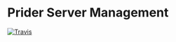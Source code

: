 # Prider Server Management

[![Travis](https://travis-ci.org/dnl-jst/prider.svg?branch=master)](https://travis-ci.org/dnl-jst/prider)
